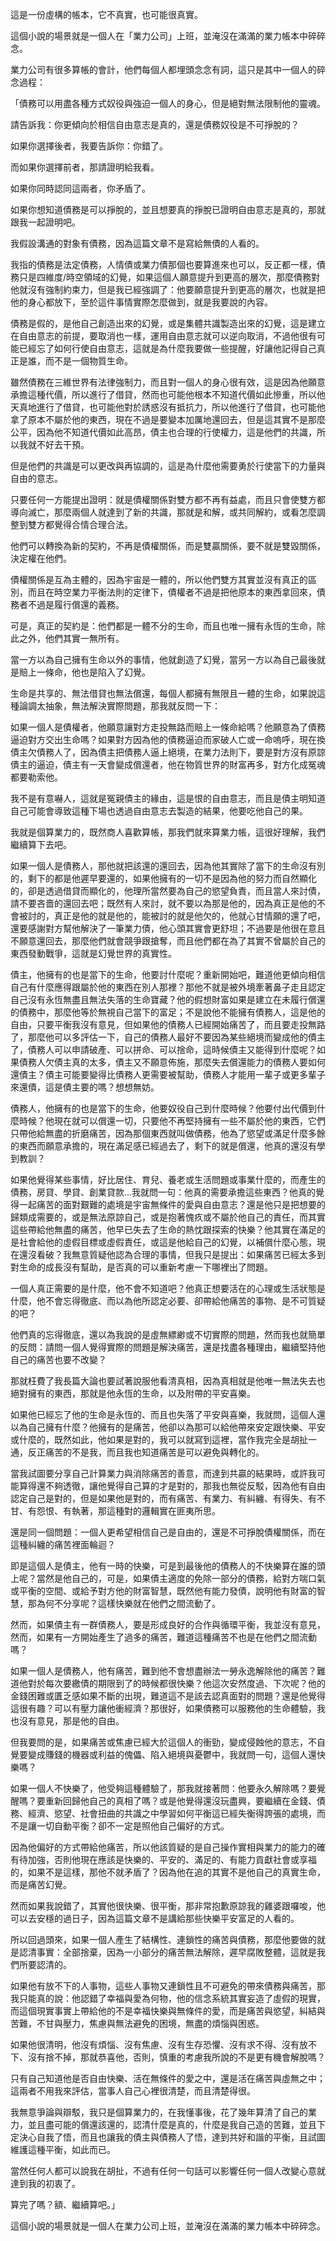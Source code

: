 
這是一份虛構的帳本，它不真實，也可能很真實。

這個小說的場景就是一個人在「業力公司」上班，並淹沒在滿滿的業力帳本中碎碎念。

業力公司有很多算帳的會計，他們每個人都埋頭念念有詞，這只是其中一個人的碎念過程：

「債務可以用盡各種方式奴役與強迫一個人的身心，但是絕對無法限制他的靈魂。

請告訴我：你更傾向於相信自由意志是真的，還是債務奴役是不可掙脫的？

如果你選擇後者，我要告訴你：你錯了。

而如果你選擇前者，那請證明給我看。

如果你同時認同這兩者，你矛盾了。

如果你想知道債務是可以掙脫的，並且想要真的掙脫已證明自由意志是真的，那就跟我一起證明吧。

我假設溝通的對象有債務，因為這篇文章不是寫給無債的人看的。

我指的債務是法定債務，人情債或業力債那個也要算進來也可以，反正都一樣，債務只是四維度/時空領域的幻覺，如果這個人願意提升到更高的層次，那麼債務對他就沒有強制約束力，但是我已經強調了：他要願意提升到更高的層次，也就是把他的身心都放下，至於這件事情實際怎麼做到，就是我要說的內容。

債務是假的，是他自己創造出來的幻覺，或是集體共識製造出來的幻覺，這是建立在自由意志的前提，要取消也一樣，運用自由意志就可以逆向取消，不過他很有可能已經忘了如何行使自由意志，這就是為什麼我要做一些提醒，好讓他記得自己真正是誰，而不是一個物質生命。

雖然債務在三維世界有法律強制力，而且對一個人的身心很有效，這是因為他願意承擔這種代價，所以進行了借貸，然而也可能他根本不知道代價如此慘重，所以他天真地進行了借貸，也可能他對於誘惑沒有抵抗力，所以他進行了借貸，也可能他拿了原本不屬於他的東西，現在不過是要變本加厲地還回去，但是這其實不是那麼公平，因為他不知道代價如此高昂，債主也合理的行使權力，這是他們的共識，所以我就不好去干預。

但是他們的共識是可以更改與再協調的，這是為什麼他需要勇於行使當下的力量與自由的意志。

只要任何一方能提出證明：就是債權關係對雙方都不再有益處，而且只會使雙方都導向滅亡，那麼兩個人就達到了新的共識，那就是和解，或共同解約，或看怎麼調整到雙方都覺得合情合理合法。

他們可以轉換為新的契約，不再是債權關係，而是雙贏關係，要不就是雙毀關係，決定權在他們。

債權關係是互為主體的，因為宇宙是一體的，所以他們雙方其實並沒有真正的區別，而且在時空業力平衡法則的定律下，債權者不過是把他原本的東西拿回來，債務者不過是履行償還的義務。

可是，真正的契約是：他們都是一體不分的生命，而且也唯一擁有永恆的生命，除此之外，他們其實一無所有。

當一方以為自己擁有生命以外的事情，他就創造了幻覺，當另一方以為自己最後就是賠上一條命，他也是陷入了幻覺。

生命是共享的、無法借貸也無法償還，每個人都擁有無限且一體的生命，如果說這種論調太抽象，無法解決實際問題，那我就反問一下：

如果一個人是債權者，他願意讓對方走投無路而賠上一條命給嗎？他願意為了債務逼迫對方交出生命嗎？如果對方因為他的債務逼迫而家破人亡或一命嗚呼，現在換債主欠債務人了，因為債主把債務人逼上絕境，在業力法則下，要是對方沒有原諒債主的逼迫，債主有一天會變成償還者，他在物質世界的財富再多，對方化成冤魂都要勒索他。

我不是有意嚇人，這就是冤親債主的緣由，這是恨的自由意志，而且是債主明知道自己可能會導致這種下場也透過自由意志去製造的結果，他要吃他自己的果。

我就是個算業力的，既然商人喜歡算帳，那我們就來算業力帳，這很好理解，我們繼續算下去吧。

如果一個人是債務人，那他就把該還的還回去，因為他其實除了當下的生命沒有別的，剩下的都是他遲早要還的，如果他擁有的一切不是因為他的努力而自然顯化的，卻是透過借貸而顯化的，他理所當然要為自己的慾望負責，而且當人來討債，請不要吝嗇的還回去吧；既然有人來討，就不要以為那是他的，因為真正是他的不會被討的，真正是他的就是他的，能被討的就是他欠的，他就心甘情願的還了吧，還要感謝對方幫他解決了一筆業力債，他心頭其實會更舒坦；不過要是他很在意且不願意還回去，那麼他們就會競爭跟搶奪，而且他們都在為了其實不曾屬於自己的東西發動戰爭，這就是幻覺世界的真實性。

債主，他擁有的也是當下的生命，他要討什麼呢？重新開始吧，難道他更傾向相信自己有什麼應得跟屬於他的東西在別人那裡？那他不就是被外境牽著鼻子走且認定自己沒有永恆無盡且無法失落的生命寶藏？他的假想財富如果是建立在未履行償還的債務中，那麼他等於無視自己當下的富足；不是說他不能擁有債務人，這是他的自由，只要平衡我沒有意見，但如果他的債務人已經開始痛苦了，而且要走投無路了，那麼他可以多評估一下，自己的債務人最好不要因為某些絕境而變成他的債主了，債務人可以申請破產、可以拼命、可以捨命，這時候債主又能得到什麼呢？如果債務人欠債主真的太多，債主又不願意佈施，那麼失去償還能力的債務人要如何還債主？債主可能要變得比債務人更需要被幫助，債務人才能用一輩子或更多輩子來還債，這是債主要的嗎？想想無妨。

債務人，他擁有的也是當下的生命，他要奴役自己到什麼時候？他要付出代價到什麼時候？他現在就可以償還一切，只要他不再堅持擁有一些不屬於他的東西，它們只帶他給無盡的折磨痛苦，因為那個東西就叫做債務，他為了慾望或滿足什麼多餘的東西而願意承擔的，現在滿足感已經過去了，剩下的就是償還，他真的還沒有學到教訓？

如果他覺得某些事情，好比居住、育兒、養老或生活問題或事業什麼的，而產生的債務，房貸、學貸、創業貸款…我就問一句：他真的需要承擔這些東西？他真的覺得一起痛苦的面對艱難的處境是宇宙無條件的愛與自由意志？還是他只是把想要的歸類成需要的，或是無法原諒自己，或是抱著愧疚或不屬於他自己的責任，而其實這些帶給他無盡的痛苦，他早已失去了生命的熱忱跟探索的快樂？他其實在滿足的是社會給他的虛假目標或虛假責任，或這是他給自己的幻覺，以補償什麼心態，現在還沒看破？我無意質疑他認為合理的事情，但我只是提出：如果痛苦已經太多到對生命的成長沒有幫助，是否真的可以重新考慮一下哪裡出了問題。

一個人真正需要的是什麼，他不會不知道吧？他真正想要活在的心理或生活狀態是什麼，他不會忘得徹底、而以為他所認定必要、卻帶給他痛苦的事物、是不可質疑的吧？

他們真的忘得徹底，還以為我說的是虛無縹緲或不切實際的問題，然而我也就簡單的反問：請問一個人覺得實際的問題是解決痛苦，還是找盡各種理由，繼續堅持他自己的痛苦也要不改變？

那就枉費了我長篇大論也要試著說服他看清真相，因為真相就是他唯一無法失去也絕對擁有的東西，那就是他永恆的生命，以及附帶的平安喜樂。

如果他已經忘了他的生命是永恆的、而且也失落了平安與喜樂，我就問，這個人還以為自己擁有什麼？他擁有的是痛苦，他卻以為那可以給他帶來安定跟快樂、平安或什麼的，既然如此，他如果是對的，我可以就寫到這裡，當作我完全是胡扯一通，反正痛苦的不是我，而且我也知道痛苦是可以避免與轉化的。

當我試圖要分享自己計算業力與消除痛苦的善意，而達到共贏的結果時，或許我可能算得還不夠透徹，讓他覺得自己算的才是對的，那我也無從反駁，因為他有自由認定自己是對的，但是如果他是對的，而有痛苦、有業力、有糾纏、有得失、有不甘、有怨恨、有執著，那這種對的邏輯實在匪夷所思。

還是同一個問題：一個人更希望相信自己是自由的，還是不可掙脫債權關係，而在這種糾纏的痛苦裡面輪迴？

即是這個人是債主，他有一時的快樂，可是到最後他的債務人的不快樂算在誰的頭上呢？當然是他自己的，可是，如果債主適度的免除一部分的債務，給對方喘口氣或平衡的空間、或給予對方他的財富智慧，既然他有能力發債，說明他有財富的智慧，那為何不分享呢？這樣快樂就在他們之間流動了。

然而，如果債主有一群債務人，要是形成良好的合作與循環平衡，我並沒有意見，然而，如果有一方開始產生了過多的痛苦，難道這種痛苦不也是在他們之間流動嗎？

如果一個人是債務人，他有痛苦，難到他不會想盡辦法一勞永逸解除他的痛苦？難道他對於每次要繳債的期限到了的時候都很快樂？他這次安然度過、下次呢？他的金錢困難或匱乏感如果不斷的出現，難道這不是該去認真面對的問題？還是他覺得這很有趣？可以有壓力讓他衝經濟？那很好，如果債務可以服務他的生命體驗，我也沒有意見，那是他的自由。

但我要問的是，如果痛苦或焦慮已經大於這個人的衝勁，變成侵蝕他的意志，不自覺要變成賺錢的機器或利益的傀儡、陷入絕境與憂鬱中，我就問一句，這個人還快樂嗎？

如果一個人不快樂了，他受夠這種體驗了，那我就接著問：他要永久解除嗎？要覺醒嗎？要重新回歸他自己的真相了嗎？或是他覺得還沒玩盡興，要繼續在金錢、債務、經濟、慾望、社會扭曲的共識之中學習如何平衡這已經失衡得誇張的處境，而不是讓一切自動平衡？卻不一定是照他自己偏好的方式。

因為他偏好的方式帶給他痛苦，所以他該質疑的是自己操作實相與業力的能力的確有待加強，否則他現在應該是快樂的、平安的、滿足的、有能力貢獻社會或享福的，如果不是這樣，那他不就矛盾了？因為他在追的其實不是他自己的真實生命，而是痛苦幻覺。

然而如果我說錯了，其實他很快樂、很平衡，那非常抱歉原諒我的雞婆跟囉唆，他可以去安穩的過日子，因為這篇文章不是講給那些快樂平安富足的人看的。

所以回過頭來，如果一個人產生了結構性、連鎖性的痛苦與債務，那麼他要做的就是認清事實：全部捨棄，因為一小部分的痛苦無法解除，遲早腐敗整體，這就是我們所要認清的。

如果他有放不下的人事物，這些人事物又連鎖性且不可避免的帶來債務與痛苦，那我只能真的說：他認錯了幸福與愛為何物，他的信念系統其實妄造了虛假的現實，而這個現實事實上帶給他的不是幸福快樂與無條件的愛，而是痛苦與慾望，糾結與苦難，不甘與壓力，焦慮與無法避免的困境，無盡的煩惱與困惑。

如果他很清明，他沒有煩惱、沒有焦慮、沒有生存恐懼、沒有求不得、沒有放不下、沒有捨不掉，那就恭喜他，否則，慎重的考慮我所說的不是更有機會解脫嗎？

只有自己知道他是否自由快樂、活在無條件的愛之中，還是活在痛苦與虛無之中；這兩者不用我來評估，當事人自己心裡很清楚，而且清楚得很。

我無意爭論與辯駁，我只是個算業力的，在我懂事後，花了幾年算清了自己的業力，並且盡可能的償還該還的，認清什麼是真的，什麼是我自己造的苦難，並且下定決心自我了悟，而且也讓我的債主與債務人了悟，達到共好和諧的平衡，且試圖維護這種平衡，如此而已。

當然任何人都可以說我在胡扯，不過有任何一句話可以影響任何一個人改變心意就達到我的初衷了。

算完了嗎？額、繼續算吧。」

這個小說的場景就是一個人在業力公司上班，並淹沒在滿滿的業力帳本中碎碎念。